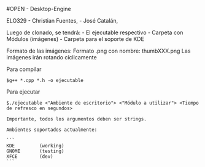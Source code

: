 #OPEN   -   Desktop-Engine

ELO329
    - Christian Fuentes,
    - José Catalán,
    
    
Luego de clonado, se tendrá:
    - El ejecutable respectivo
    - Carpeta con Módulos (imágenes)
    - Carpeta para el soporte de KDE
    
Formato de las imágenes:
    Formato .png con nombre:
        thumbXXX.png
    Las imágenes irán rotando cíclicamente
    
Para compilar
```
$g++ *.cpp *.h -o ejecutable
```


Para ejecutar
```
$./ejecutable <"Ambiente de escritorio"> <"Módulo a utilizar"> <Tiempo de refresco en segundos>

```

    Importante, todos los argumentos deben ser strings.
    
    Ambientes soportados actualmente:
    
    ```
    KDE         (working)
    GNOME       (testing)
    XFCE        (dev)
    ```
